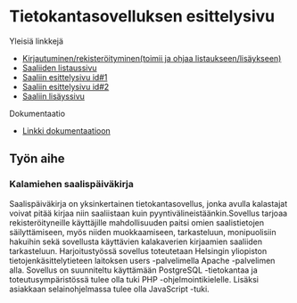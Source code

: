 # Tietokantasovelluksen esittelysivu

Yleisiä linkkejä

* [Kirjautuminen/rekisteröityminen(toimii ja ohjaa listaukseen/lisäykseen)](https://ppnauman.users.cs.helsinki.fi/fishingLog/login)
* [Saaliiden listaussivu](https://ppnauman.users.cs.helsinki.fi/fishingLog/catchList)
* [Saaliin esittelysivu id#1](https://ppnauman.users.cs.helsinki.fi/fishingLog/catchList/1)
* [Saaliin esittelysivu id#2](https://ppnauman.users.cs.helsinki.fi/fishingLog/catchList/2)
* [Saaliin lisäyssivu](https://ppnauman.users.cs.helsinki.fi/fishingLog/newCatch)


Dokumentaatio

* [Linkki dokumentaatioon](https://github.com/ppnauman/Tsoha-Bootstrap/blob/master/doc/dokumentaatio.pdf)

## Työn aihe

### Kalamiehen saalispäiväkirja 

Saalispäiväkirja on yksinkertainen tietokantasovellus, jonka avulla kalastajat voivat pitää kirjaa niin saaliistaan kuin pyyntivälineistäänkin.Sovellus tarjoaa rekisteröityneille käyttäjille mahdollisuuden paitsi omien saalistietojen säilyttämiseen, myös niiden muokkaamiseen, tarkasteluun, monipuolisiin hakuihin sekä sovellusta käyttävien kalakaverien kirjaamien saaliiden tarkasteluun.  Harjoitustyössä sovellus toteutetaan Helsingin yliopiston tietojenkäsittelytieteen laitoksen users -palvelimella Apache -palvelimen alla. Sovellus on suunniteltu käyttämään PostgreSQL -tietokantaa ja toteutusympäristössä tulee olla tuki PHP -ohjelmointikielelle. Lisäksi asiakkaan selainohjelmassa tulee olla JavaScript -tuki.
